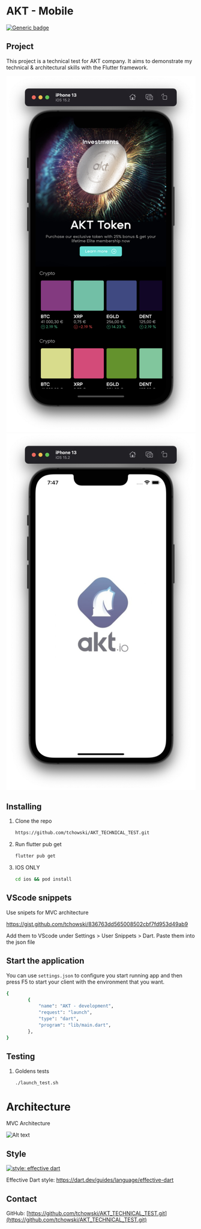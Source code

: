 # AKT - Mobile

[![Generic badge](https://img.shields.io/badge/Team-Mobile-Green.svg)]()

## Project

This project is a technical test for AKT company.
It aims to demonstrate my technical & architectural skills with the Flutter framework.

![alt text](./home_akt.png "Home page")
![alt text](./splash_akt.png "Splash page")

## Installing

1. Clone the repo

   ```sh
   https://github.com/tchowski/AKT_TECHNICAL_TEST.git
   ```

1. Run flutter pub get

   ```sh
   flutter pub get
   ```

1. IOS ONLY

   ```sh
   cd ios && pod install
   ```

## VScode snippets
Use snipets for MVC architecture

https://gist.github.com/tchowski/836763dd565008502cbf7fd953d49ab9

Add them to VScode under Settings > User Snippets > Dart. Paste them into the json file


## Start the application

You can use `settings.json` to configure you start running app and then press F5 to start your client with the environment that you want.

```sh
{
        {
            "name": "AKT - development",
            "request": "launch",
            "type": "dart",
            "program": "lib/main.dart",
        },
}
```

## Testing

1. Goldens tests

   ```sh
   ./launch_test.sh
   ```

# Architecture
MVC Architecture

![Alt text](https://user-images.githubusercontent.com/32497443/104035360-a845f280-5197-11eb-88bf-210b464de078.jpg "The Clean Architecture")


## Style

[![style: effective dart](https://img.shields.io/badge/style-effective_dart-40c4ff.svg)](https://github.com/tenhobi/effective_dart)

Effective Dart style: https://dart.dev/guides/language/effective-dart

## Contact

GitHub: [https://github.com/tchowski/AKT_TECHNICAL_TEST.git](https://github.com/tchowski/AKT_TECHNICAL_TEST.git)
